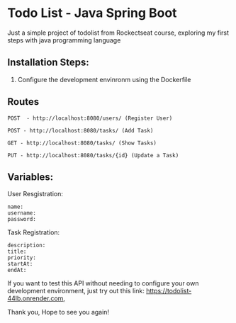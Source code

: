 # Todo List - Java Spring Boot

Just a simple project of todolist from Rockectseat course, exploring my first steps with java programming language

## Installation Steps:

1. Configure the development envinronm using the Dockerfile


## Routes
```
POST  - http://localhost:8080/users/ (Register User)
```
```
POST - http://localhost:8080/tasks/ (Add Task)
```
```
GET - http://localhost:8080/tasks/ (Show Tasks)
```
```
PUT - http://localhost:8080/tasks/{id} (Update a Task)
```

## Variables:
User Resgistration: 
```
name:
username:
password:
```

Task Registration:
```
description:
title:
priority:
startAt:
endAt:
```

If you want to test this API without needing to configure your own development environment, just try out this link: https://todolist-44lb.onrender.com,

Thank you, Hope to see you again!





